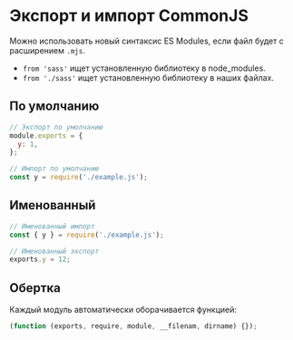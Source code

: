 # Экспорт и импорт CommonJS

Можно использовать новый синтаксис ES Modules, если файл будет с расширением `.mjs`.

- `from 'sass'` ищет установленную библиотеку в node_modules.
- `from './sass'` ищет установленную библиотеку в наших файлах.

## По умолчанию

```js
// Экспорт по умолчанию
module.exports = {
  y: 1,
};

// Импорт по умолчанию
const y = require('./example.js');
```

## Именованный

```js
// Именованный импорт
const { y } = require('./example.js');

// Именованный экспорт
exports.y = 12;
```

## Обертка

Каждый модуль автоматически оборачивается функцией:

```js
(function (exports, require, module, __filenam, dirname) {});
```

